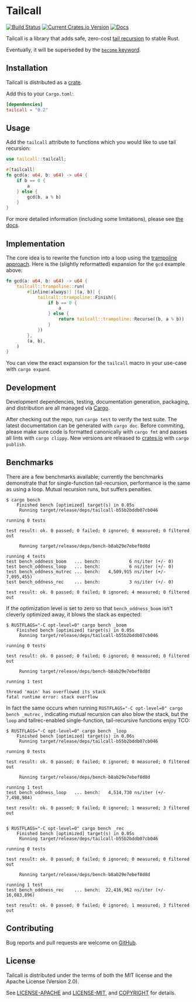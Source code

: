 # Tailcall

[![Build Status](https://travis-ci.org/alecdotninja/tailcall.svg?branch=master)](https://travis-ci.org/alecdotninja/tailcall)
[![Current Crates.io Version](https://img.shields.io/crates/v/tailcall.svg)](https://crates.io/crates/tailcall)
[![Docs](https://docs.rs/tailcall/badge.svg)](https://docs.rs/tailcall)

Tailcall is a library that adds safe, zero-cost [tail recursion](https://en.wikipedia.org/wiki/Tail_call) to stable Rust.

Eventually, it will be superseded by the [`become` keyword](https://internals.rust-lang.org/t/pre-rfc-explicit-proper-tail-calls/3797/16).

## Installation

Tailcall is distributed as a [crate](https://crates.io/crates/tailcall).

Add this to your `Cargo.toml`:

```toml
[dependencies]
tailcall = "0.2"
```

## Usage

Add the `tailcall` attribute to functions which you would like to use tail recursion:

```rust
use tailcall::tailcall;

#[tailcall]
fn gcd(a: u64, b: u64) -> u64 {
    if b == 0 {
        a
    } else {
        gcd(b, a % b)
    }
}
```

For more detailed information (including some limitations), please see [the docs](https://docs.rs/crates/tailcall).

## Implementation

The core idea is to rewrite the function into a loop using the [trampoline approach](https://en.wikipedia.org/wiki/Tail_call#Through_trampolining).
Here is the (slightly reformatted) expansion for the `gcd` example above:

```rust
fn gcd(a: u64, b: u64) -> u64 {
    tailcall::trampoline::run(
        #[inline(always)] |(a, b)| {
            tailcall::trampoline::Finish({
                if b == 0 {
                    a
                } else {
                    return tailcall::trampoline::Recurse((b, a % b))
                }
            })
        },
        (a, b),
    )
}
```

You can view the exact expansion for the `tailcall` macro in your use-case with `cargo expand`.

## Development

Development dependencies, testing, documentation generation, packaging, and distribution are all managed via [Cargo](https://doc.rust-lang.org/cargo/getting-started/installation.html).

After checking out the repo, run `cargo test` to verify the test suite.
The latest documentation can be generated with `cargo doc`.
Before commiting, please make sure code is formatted canonically with `cargo fmt` and passes all lints with `cargo clippy`.
New versions are released to [crates.io](https://crates.io/crates/tailcall) with `cargo publish`.

## Benchmarks

There are a few benchmarks available; currently the benchmarks demonstrate that for
single-function tail-recursion, performance is the same as using a loop. Mutual
recursion runs, but suffers penalties.

```
$ cargo bench
    Finished bench [optimized] target(s) in 0.05s
     Running target/release/deps/tailcall-b55b2bddb07cb046

running 0 tests

test result: ok. 0 passed; 0 failed; 0 ignored; 0 measured; 0 filtered out

     Running target/release/deps/bench-b8ab29e7ebef8d8d

running 4 tests
test bench_oddness_boom   ... bench:           6 ns/iter (+/- 0)
test bench_oddness_loop   ... bench:           6 ns/iter (+/- 0)
test bench_oddness_mutrec ... bench:   4,509,915 ns/iter (+/- 7,095,455)
test bench_oddness_rec    ... bench:           3 ns/iter (+/- 0)

test result: ok. 0 passed; 0 failed; 0 ignored; 4 measured; 0 filtered out
```

If the optimization level is set to zero so that `bench_oddness_boom` isn't cleverly
optimized away, it blows the stack as expected:

```
$ RUSTFLAGS="-C opt-level=0" cargo bench _boom
    Finished bench [optimized] target(s) in 0.05s
     Running target/release/deps/tailcall-b55b2bddb07cb046

running 0 tests

test result: ok. 0 passed; 0 failed; 0 ignored; 0 measured; 0 filtered out

     Running target/release/deps/bench-b8ab29e7ebef8d8d

running 1 test

thread 'main' has overflowed its stack
fatal runtime error: stack overflow
```

In fact the same occurs when running `RUSTFLAGS="-C opt-level=0" cargo bench _mutrec`
, indicating mutual recursion can also blow the stack, but the `loop` and tailrec-enabled
single-function, tail-recursive functions enjoy TCO:

```
$ RUSTFLAGS="-C opt-level=0" cargo bench _loop
    Finished bench [optimized] target(s) in 0.06s
     Running target/release/deps/tailcall-b55b2bddb07cb046

running 0 tests

test result: ok. 0 passed; 0 failed; 0 ignored; 0 measured; 0 filtered out

     Running target/release/deps/bench-b8ab29e7ebef8d8d

running 1 test
test bench_oddness_loop   ... bench:   4,514,730 ns/iter (+/- 7,498,984)

test result: ok. 0 passed; 0 failed; 0 ignored; 1 measured; 3 filtered out


$ RUSTFLAGS="-C opt-level=0" cargo bench _rec
    Finished bench [optimized] target(s) in 0.05s
     Running target/release/deps/tailcall-b55b2bddb07cb046

running 0 tests

test result: ok. 0 passed; 0 failed; 0 ignored; 0 measured; 0 filtered out

     Running target/release/deps/bench-b8ab29e7ebef8d8d

running 1 test
test bench_oddness_rec    ... bench:  22,416,962 ns/iter (+/- 16,083,896)

test result: ok. 0 passed; 0 failed; 0 ignored; 1 measured; 3 filtered out
```


## Contributing

Bug reports and pull requests are welcome on [GitHub](https://github.com/alecdotninja/tailcall).

## License

Tailcall is distributed under the terms of both the MIT license and the Apache License (Version 2.0).

See [LICENSE-APACHE](LICENSE-APACHE) and [LICENSE-MIT](LICENSE-MIT), and [COPYRIGHT](COPYRIGHT) for details.
